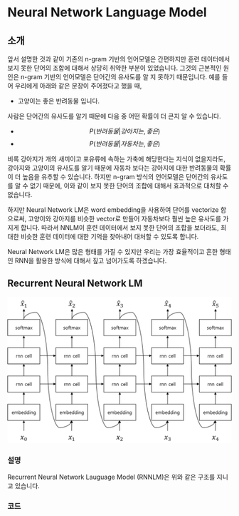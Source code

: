 # Neural Network Language Model

## 소개

앞서 설명한 것과 같이 기존의 n-gram 기반의 언어모델은 간편하지만 훈련 데이터에서 보지 못한 단어의 조합에 대해서 상당히 취약한 부분이 있었습니다. 그것의 근본적인 원인은 n-gram 기반의 언어모델은 단어간의 유사도를 알 지 못하기 때문입니다. 예를 들어 우리에게 아래와 같은 문장이 주어졌다고 했을 때,

* 고양이는 좋은 반려동물 입니다.

사람은 단어간의 유사도를 알기 때문에 다음 중 어떤 확률이 더 큰지 알 수 있습니다.

* $$P(반려동물|강아지는, 좋은)$$
* $$P(반려동물|자동차는, 좋은)$$

비록 강아지가 개의 새끼이고 포유류에 속하는 가축에 해당한다는 지식이 없을지라도, 강아지와 고양이의 유사도를 알기 때문에 자동차 보다는 강아지에 대한 반려동물의 확률이 더 높음을 유추할 수 있습니다. 하지만 n-gram 방식의 언어모델은 단어간의 유사도를 알 수 없기 때문에, 이와 같이 보지 못한 단어의 조합에 대해서 효과적으로 대처할 수 없습니다.

하지만 Neural Network LM은 word embedding을 사용하여 단어를 vectorize 함으로써, 고양이와 강아지를 비슷한 vector로 만들어 자동차보다 훨씬 높은 유사도를 가지게 합니다. 따라서 NNLM이 훈련 데이터에서 보지 못한 단어의 조합을 보더라도, 최대한 비슷한 훈련 데이터에 대한 기억을 찾아내어 대처할 수 있도록 합니다.

Neural Network LM은 많은 형태를 가질 수 있지만 우리는 가장 효율적이고 흔한 형태인 RNN을 활용한 방식에 대해서 짚고 넘어가도록 하겠습니다.

## Recurrent Neural Network LM

![](/assets/rnn_lm_architecture.png)

### 설명

Recurrent Neural Network Lauguage Model \(RNNLM\)은 위와 같은 구조를 지니고 있습니다.

### 코드



